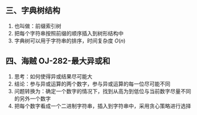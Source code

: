 ## 三、字典树结构

1. 也叫做：前缀索引树
2. 把每个字符串按照前缀的顺序插入到树形结构中
3. 字典树可以用于字符串的排序，时间复杂度 $O(n)$



## 四、海贼 OJ-282-最大异或和

1. 思考：如何使得异或结果尽可能大
2. 结论：参与异或运算的两个数字，参与异或运算的每一位尽可能不同
3. 问题转换为：确定一个数字的情况下，找到从高为到低位与当前数字尽量不同的另外一个数字
4. 把每个数字看成一个二进制字符串，插入到字符串中，采用贪心策略进行选择